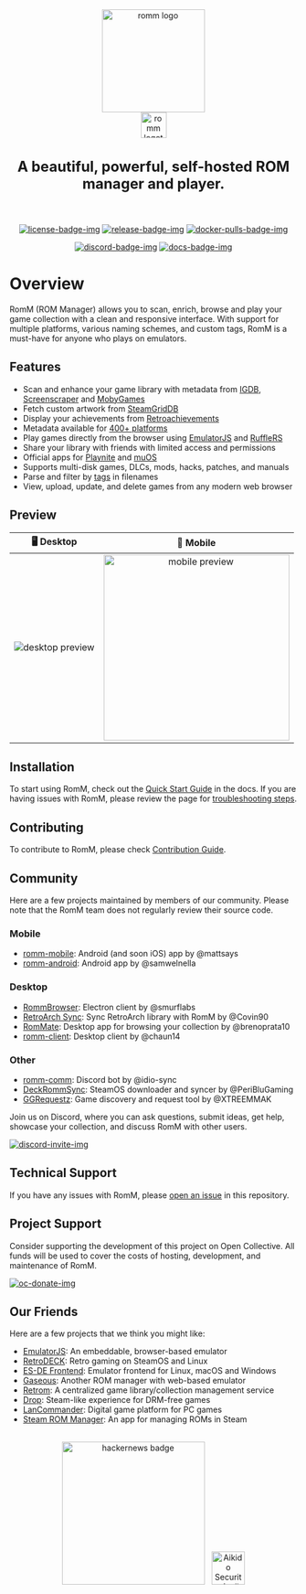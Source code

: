 <!-- trunk-ignore-all(markdownlint/MD033) -->
<!-- trunk-ignore(markdownlint/MD041) -->
<div align="center">
  <img src=".github/resources/isotipo.png" height="180px" width="auto" alt="romm logo">
  <br />
  <img src=".github/resources/logotipo.png" height="45px" width="auto" alt="romm logotype">

  <h3 style="font-size: 25px;">
    A beautiful, powerful, self-hosted ROM manager and player.
  </h3>
  <br/>

[![license-badge-img]][license-badge]
[![release-badge-img]][release-badge]
[![docker-pulls-badge-img]][docker-pulls-badge]

[![discord-badge-img]][discord-badge]
[![docs-badge-img]][docs]

  </div>
</div>

# Overview

RomM (ROM Manager) allows you to scan, enrich, browse and play your game collection with a clean and responsive interface. With support for multiple platforms, various naming schemes, and custom tags, RomM is a must-have for anyone who plays on emulators.

## Features

- Scan and enhance your game library with metadata from [IGDB][igdb-api], [Screenscraper][screenscraper-api] and [MobyGames][mobygames-api]
- Fetch custom artwork from [SteamGridDB][steamgriddb-api]
- Display your achievements from [Retroachievements][retroachievements-api]
- Metadata available for [400+ platforms][docs-supported-platforms]
- Play games directly from the browser using [EmulatorJS][docs-emulatorjs] and [RuffleRS][docs-rufflers]
- Share your library with friends with limited access and permissions
- Official apps for [Playnite][playnite-app] and [muOS][muos-app]
- Supports multi-disk games, DLCs, mods, hacks, patches, and manuals
- Parse and filter by [tags][docs-tag-support] in filenames
- View, upload, update, and delete games from any modern web browser

## Preview

|                                       🖥 Desktop                                       |                                                           📱 Mobile                                                            |
| :------------------------------------------------------------------------------------: | :----------------------------------------------------------------------------------------------------------------------------: |
| <img src=".github/resources/screenshots/preview-desktop.webp" alt="desktop preview" /> | <img style="width: 325px; aspect-ratio: auto;" src=".github/resources/screenshots/preview-mobile.webp" alt="mobile preview" /> |

## Installation

To start using RomM, check out the [Quick Start Guide][docs-quick-start-guide] in the docs. If you are having issues with RomM, please review the page for [troubleshooting steps][docs-troubleshooting].

## Contributing

To contribute to RomM, please check [Contribution Guide](./CONTRIBUTING.md).

## Community

Here are a few projects maintained by members of our community. Please note that the RomM team does not regularly review their source code.

### Mobile

- [romm-mobile][romm-mobile]: Android (and soon iOS) app by @mattsays
- [romm-android][romm-android]: Android app by @samwelnella

### Desktop

- [RommBrowser][romm-browser]: Electron client by @smurflabs
- [RetroArch Sync][romm-retroarch-sync]: Sync RetroArch library with RomM by @Covin90
- [RomMate][rommate]: Desktop app for browsing your collection by @brenoprata10
- [romm-client][romm-client]: Desktop client by @chaun14

### Other

- [romm-comm][romm-comm-discord-bot]: Discord bot by @idio-sync
- [DeckRommSync][deck-romm-sync]: SteamOS downloader and syncer by @PeriBluGaming
- [GGRequestz][ggrequestz]: Game discovery and request tool by @XTREEMMAK

Join us on Discord, where you can ask questions, submit ideas, get help, showcase your collection, and discuss RomM with other users.

[![discord-invite-img]][discord-invite]

## Technical Support

If you have any issues with RomM, please [open an issue](https://github.com/rommapp/romm/issues/new) in this repository.

## Project Support

Consider supporting the development of this project on Open Collective. All funds will be used to cover the costs of hosting, development, and maintenance of RomM.

[![oc-donate-img]][oc-donate]

## Our Friends

Here are a few projects that we think you might like:

- [EmulatorJS](https://emulatorjs.org/): An embeddable, browser-based emulator
- [RetroDECK](https://retrodeck.net/): Retro gaming on SteamOS and Linux
- [ES-DE Frontend](https://es-de.org/): Emulator frontend for Linux, macOS and Windows
- [Gaseous](https://github.com/gaseous-project/gaseous-server): Another ROM manager with web-based emulator
- [Retrom](https://github.com/JMBeresford/retrom): A centralized game library/collection management service
- [Drop](https://droposs.org/): Steam-like experience for DRM-free games
- [LanCommander](https://lancommander.app/): Digital game platform for PC games
- [Steam ROM Manager](https://steamgriddb.github.io/steam-rom-manager/): An app for managing ROMs in Steam

<div align="center">
  <br />
  <div dir="auto">
    <a href="https://news.ycombinator.com/item?id=44247964" target="_blank"><img src=".github/resources/hackernews_badge.svg" width="250px" alt="hackernews badge"></a>
    &nbsp;
    <span><img src=".github/resources/aikido-badge.png" alt="Aikido Security Audit Report" height="58" /></span>
  </div>
</div>

<!-- docs links -->

[docs]: https://docs.romm.app/latest/
[docs-quick-start-guide]: https://docs.romm.app/latest/Getting-Started/Quick-Start-Guide/
[docs-supported-platforms]: https://docs.romm.app/latest/Platforms-and-Players/Supported-Platforms/
[docs-emulatorjs]: https://docs.romm.app/latest/Platforms-and-Players/EmulatorJS-Player/
[docs-rufflers]: https://docs.romm.app/latest/Platforms-and-Players/RuffleRS-Player/
[docs-troubleshooting]: https://docs.romm.app/latest/Troubleshooting/Scanning-Issues/
[docs-tag-support]: https://docs.romm.app/latest/Getting-Started/Folder-Structure/#tag-support

<!-- Badges -->

[license-badge-img]: https://img.shields.io/github/license/rommapp/romm?style=for-the-badge&color=a32d2a
[license-badge]: LICENSE
[release-badge-img]: https://img.shields.io/github/v/release/rommapp/romm?style=for-the-badge
[release-badge]: https://github.com/rommapp/romm/releases
[discord-badge-img]: https://img.shields.io/badge/discord-7289da?style=for-the-badge
[discord-badge]: https://discord.gg/P5HtHnhUDH
[docs-badge-img]: https://img.shields.io/badge/docs-736e9b?style=for-the-badge
[docker-pulls-badge-img]: https://img.shields.io/docker/pulls/rommapp/romm?style=for-the-badge&label=pulls
[docker-pulls-badge]: https://hub.docker.com/r/rommapp/romm

<!-- Links -->

[discord-invite-img]: https://invidget.switchblade.xyz/P5HtHnhUDH
[discord-invite]: https://discord.gg/P5HtHnhUDH
[oc-donate-img]: https://opencollective.com/romm/donate/button.png?color=blue
[oc-donate]: https://opencollective.com/romm

<!-- External links -->

[igdb-api]: https://docs.romm.app/latest/Getting-Started/Metadata-Providers/#igdb
[screenscraper-api]: https://docs.romm.app/latest/Getting-Started/Metadata-Providers/#screenscraper
[mobygames-api]: https://docs.romm.app/latest/Getting-Started/Metadata-Providers/#mobygames
[steamgriddb-api]: https://docs.romm.app/latest/Getting-Started/Metadata-Providers/#steamgriddb
[retroachievements-api]: https://docs.romm.app/latest/Getting-Started/Metadata-Providers/#retroachievements
[romm-comm-discord-bot]: https://github.com/idio-sync/romm-comm
[deck-romm-sync]: https://github.com/PeriBluGaming/DeckRommSync-Standalone
[romm-browser]: https://github.com/smurflabs/RommBrowser/
[romm-mobile]: https://github.com/mattsays/romm-mobile
[playnite-app]: https://github.com/rommapp/playnite-plugin
[muos-app]: https://github.com/rommapp/muos-app
[ggrequestz]: https://github.com/XTREEMMAK/ggrequestz
[romm-client]: https://github.com/chaun14/romm-client
[romm-retroarch-sync]: https://github.com/Covin90/romm-retroarch-sync
[rommate]: https://github.com/brenoprata10/rommate
[romm-android]: https://github.com/samwelnella/romm-android
